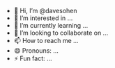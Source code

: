 - 👋 Hi, I’m @davesohen
- 👀 I’m interested in ...
- 🌱 I’m currently learning ...
- 💞️ I’m looking to collaborate on ...
- 📫 How to reach me ...
- 😄 Pronouns: ...
- ⚡ Fun fact: ...

<!---
davesohen/davesohen is a ✨ special ✨ repository because its `README.md` (this file) appears on your GitHub profile.
You can click the Preview link to take a look at your changes.
--->
